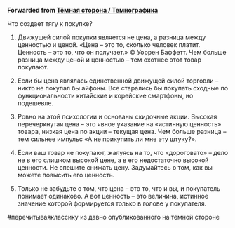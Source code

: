 **Forwarded from [Тёмная сторона / Темнографика](https://t.me/temno/1413)**

Что создает тягу к покупке?

1. Движущей силой покупки является не цена, а разница между ценностью и ценой. «Цена – это то, сколько человек платит. Ценность – это то, что он получает.» © Уоррен Баффетт. Чем больше разница между ценой и ценностью – тем охотнее этот товар покупают.

2. Если бы цена являлась единственной движущей силой торговли – никто не покупал бы айфоны. Все старались бы покупать сходные по функциональности китайские и корейские смартфоны, но подешевле.

3. Ровно на этой психологии и основаны скидочные акции. Высокая перечеркнутая цена – это явное указание на «истинную ценность» товара, низкая цена по акции – текущая цена. Чем больше разница – тем сильнее импульс «А не прикупить ли мне эту штуку?».

4. Если ваш товар не покупают, жалуясь на то, что «дороговато» – дело не в его слишком высокой цене, а в его недостаточно высокой ценности. Не спешите снижать цену. Задумайтесь о том, как вы можете повысить его ценность.

5. Только не забудьте о том, что цена – это то, что и вы, и покупатель понимает одинаково. А вот ценность – это величина, истинное значение которой формируется только в голове у покупателя.

#перечитываяклассику из давно опубликованного на тёмной стороне